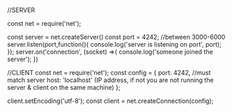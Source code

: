 //SERVER

const net = require('net');

const server = net.createServer()
const port = 4242; //between 3000-6000
server.listen(port,function(){
  console.log('server is listening on port', port);
});
server.on('connection', (socket) =>{
  console.log('someone joined the server');
})


//CLIENT
const net = require('net');
const config = {
  port: 4242, //must match server
  host: 'localhost' (IP address, if not you are not running the server & client on the same machine)
};

client.setEncoding('utf-8');
const client = net.createConnection(config);                                   